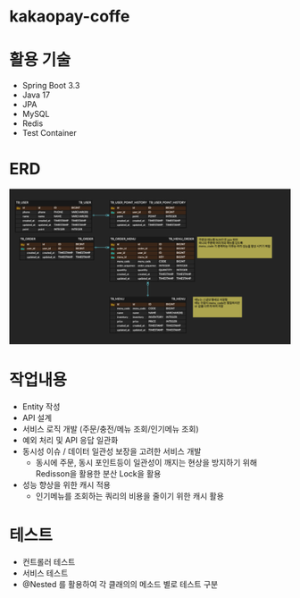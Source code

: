# kakaopay-coffe

# 활용 기술
- Spring Boot 3.3
- Java 17
- JPA
- MySQL
- Redis
- Test Container

# ERD

![erd.png](erd.png)

# 작업내용
- Entity 작성
- API 설계
- 서비스 로직 개발 (주문/충전/메뉴 조회/인기메뉴 조회)
- 예외 처리 및 API 응답 일관화
- 동시성 이슈 / 데이터 일관성 보장을 고려한 서비스 개발 
  - 동시에 주문, 동시 포인트등이 일관성이 깨지는 현상을 방지하기 위해 Redisson을 활용한 분산 Lock을 활용
- 성능 향상을 위한 캐시 적용
  - 인기메뉴를 조회하는 쿼리의 비용을 줄이기 위한 캐시 활용

# 테스트
- 컨트롤러 테스트
- 서비스 테스트
- @Nested 를 활용하여 각 클래의의 메소드 별로 테스트 구분
